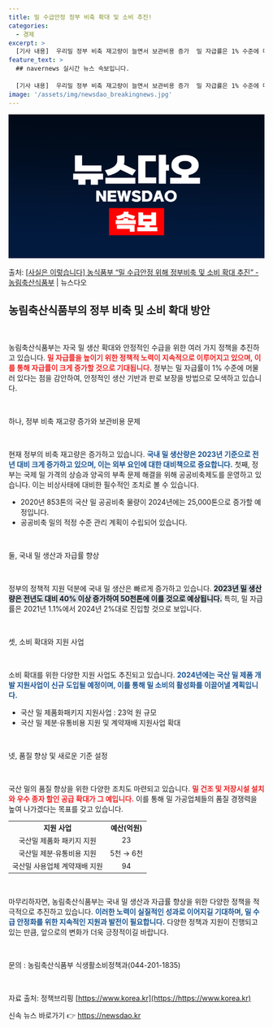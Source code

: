 ```yaml
---
title: 밀 수급안정 정부 비축 확대 및 소비 추진!
categories:
  - 경제
excerpt: >
  [기사 내용]  우리밀 정부 비축 재고량이 늘면서 보관비용 증가  밀 자급률은 1% 수준에 머물러 있는 상황…
feature_text: >
  ## navernews 실시간 뉴스 속보입니다.

  [기사 내용]  우리밀 정부 비축 재고량이 늘면서 보관비용 증가  밀 자급률은 1% 수준에 머물러 있는 상황…
image: '/assets/img/newsdao_breakingnews.jpg'
---
```


![뉴스다오 속보](/assets/img/newsdao_breakingnews.jpg)

<p>출처: <a href="https://newsdao.kr/2218" rel="dofollow">[사실은 이렇습니다] 농식품부 “밀 수급안정 위해 정부비축 및 소비 확대 추진” - 농림축산식품부</a> | 뉴스다오</p>

<h2 data-ke-size="size26">농림축산식품부의 정부 비축 및 소비 확대 방안</h2>

<p data-ke-size="size16">&nbsp;</p>

농림축산식품부는 자국 밀 생산 확대와 안정적인 수급을 위한 여러 가지 정책을 추진하고 있습니다. <b><span style="color: #ee2323;">밀 자급률을 높이기 위한 정책적 노력이 지속적으로 이루어지고 있으며, 이를 통해 자급률이 크게 증가할 것으로 기대됩니다.</span></b> 정부는 밀 자급률이 1% 수준에 머물러 있다는 점을 감안하여, 안정적인 생산 기반과 판로 보장을 방법으로 모색하고 있습니다. 

<p data-ke-size="size16">&nbsp;</p>

하나, 정부 비축 재고량 증가와 보관비용 문제

<p data-ke-size="size16">&nbsp;</p>

현재 정부의 비축 재고량은 증가하고 있습니다. <b><span style="color: #1a5490;">국내 밀 생산량은 2023년 기준으로 전년 대비 크게 증가하고 있으며, 이는 외부 요인에 대한 대비책으로 중요합니다.</span></b> 첫째, 정부는 국제 밀 가격의 상승과 양곡의 부족 문제 해결을 위해 공공비축제도를 운영하고 있습니다. 이는 비상사태에 대비한 필수적인 조치로 볼 수 있습니다. 

<ul>
<li>2020년 853톤의 국산 밀 공공비축 물량이 2024년에는 25,000톤으로 증가할 예정입니다.</li>
<li>공공비축 밀의 적정 수준 관리 계획이 수립되어 있습니다.</li>
</ul>

<p data-ke-size="size16">&nbsp;</p>

둘, 국내 밀 생산과 자급률 향상

<p data-ke-size="size16">&nbsp;</p>

정부의 정책적 지원 덕분에 국내 밀 생산은 빠르게 증가하고 있습니다. <b><span style="background-color: #21538527;">2023년 밀 생산량은 전년도 대비 40% 이상 증가하여 50천톤에 이를 것으로 예상됩니다.</span></b> 특히, 밀 자급률은 2021년 1.1%에서 2024년 2%대로 진입할 것으로 보입니다. 

<p data-ke-size="size16">&nbsp;</p>

셋, 소비 확대와 지원 사업

<p data-ke-size="size16">&nbsp;</p>

소비 확대를 위한 다양한 지원 사업도 추진되고 있습니다. <b><span style="color: #1a5490;">2024년에는 국산 밀 제품 개발 지원사업이 신규 도입될 예정이며, 이를 통해 밀 소비의 활성화를 이끌어낼 계획입니다.</span></b> <ul>
<li>국산 밀 제품화패키지 지원사업 : 23억 원 규모</li>
<li>국산 밀 제분·유통비용 지원 및 계약재배 지원사업 확대</li>
</ul>

<p data-ke-size="size16">&nbsp;</p>

넷, 품질 향상 및 새로운 기준 설정

<p data-ke-size="size16">&nbsp;</p>

국산 밀의 품질 향상을 위한 다양한 조치도 마련되고 있습니다. <b><span style="color: #ee2323;">밀 건조 및 저장시설 설치와 우수 종자 할인 공급 확대가 그 예입니다.</span></b> 이를 통해 밀 가공업체들의 품질 경쟁력을 높여 나가겠다는 목표를 갖고 있습니다.

<table style="width:100%">
<tr>
<td style="text-align: center; height: 17px;"><b>지원 사업</b></td>
<td style="text-align: center; height: 17px;"><b>예산(억원)</b></td>
</tr>
<tr>
<td style="text-align: center;">국산밀 제품화 패키지 지원</td>
<td style="text-align: center;">23</td>
</tr>
<tr>
<td style="text-align: center;">국산밀 제분·유통비용 지원</td>
<td style="text-align: center;">5천 → 6천</td>
</tr>
<tr>
<td style="text-align: center;">국산밀 사용업체 계약재배 지원</td>
<td style="text-align: center;">94</td>
</tr>
</table>

<p data-ke-size="size16">&nbsp;</p>

마무리하자면, 농림축산식품부는 국내 밀 생산과 자급률 향상을 위한 다양한 정책을 적극적으로 추진하고 있습니다. <b><span style="color: #1a5490;">이러한 노력이 실질적인 성과로 이어지길 기대하며, 밀 수급 안정화를 위한 지속적인 지원과 발전이 필요합니다.</span></b> 다양한 정책과 지원이 진행되고 있는 만큼, 앞으로의 변화가 더욱 긍정적이길 바랍니다.

<p data-ke-size="size16">&nbsp;</p>

문의 : 농림축산식품부 식생활소비정책과(044-201-1835)

<p data-ke-size="size16">&nbsp;</p>

자료 출처: 정책브리핑 [https://www.korea.kr](https://https://www.korea.kr) 

신속 뉴스 바로가기 👉 <a href="https://newsdao.kr" rel="dofollow">https://newsdao.kr</a>


